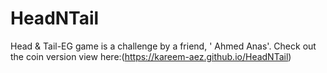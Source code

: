 # HeadNTail
Head & Tail-EG game is a challenge by a friend, ' Ahmed Anas'. Check out the coin version view here:(https://kareem-aez.github.io/HeadNTail)

